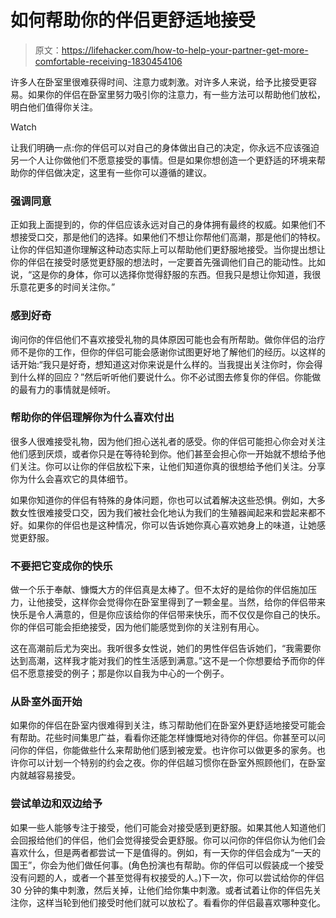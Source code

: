 # 如何帮助你的伴侣更舒适地接受

> 原文：<https://lifehacker.com/how-to-help-your-partner-get-more-comfortable-receiving-1830454106>

许多人在卧室里很难获得时间、注意力或刺激。对许多人来说，给予比接受更容易。如果你的伴侣在卧室里努力吸引你的注意力，有一些方法可以帮助他们放松，明白他们值得你关注。

Watch

让我们明确一点:你的伴侣可以对自己的身体做出自己的决定，你永远不应该强迫另一个人让你做他们不愿意接受的事情。但是如果你想创造一个更舒适的环境来帮助你的伴侣做决定，这里有一些你可以遵循的建议。

### 强调同意

正如我上面提到的，你的伴侣应该永远对自己的身体拥有最终的权威。如果他们不想接受口交，那是他们的选择。如果他们不想让你帮他们高潮，那是他们的特权。让你的伴侣知道你理解这种动态实际上可以帮助他们更舒服地接受。当你提出想让你的伴侣在接受时感觉更舒服的想法时，一定要首先强调他们自己的能动性。比如说，“这是你的身体，你可以选择你觉得舒服的东西。但我只是想让你知道，我很乐意花更多的时间关注你。”

### 感到好奇

询问你的伴侣他们不喜欢接受礼物的具体原因可能也会有所帮助。做你伴侣的治疗师不是你的工作，但你的伴侣可能会感谢你试图更好地了解他们的经历。以这样的话开始:“我只是好奇，想知道这对你来说是什么样的。当我提出关注你时，你会得到什么样的回应？”然后听听他们要说什么。你不必试图去修复你的伴侣。你能做的最有力的事情就是倾听。

### 帮助你的伴侣理解你为什么喜欢付出

很多人很难接受礼物，因为他们担心送礼者的感受。你的伴侣可能担心你会对关注他们感到厌烦，或者你只是在等待轮到你。他们甚至会担心你一开始就不想给予他们关注。你可以让你的伴侣放松下来，让他们知道你真的很想给予他们关注。分享你为什么会喜欢它的具体细节。

如果你知道你的伴侣有特殊的身体问题，你也可以试着解决这些恐惧。例如，大多数女性很难接受口交，因为我们被社会化地认为我们的生殖器闻起来和尝起来都不好。如果你的伴侣也是这种情况，你可以告诉她你真心喜欢她身上的味道，让她感觉更舒服。

### 不要把它变成你的快乐

做一个乐于奉献、慷慨大方的伴侣真是太棒了。但不太好的是给你的伴侣施加压力，让他接受，这样你会觉得你在卧室里得到了一颗金星。当然，给你的伴侣带来快乐是令人满意的，但是你应该给你的伴侣带来快乐，而不仅仅是你自己的快乐。你的伴侣可能会拒绝接受，因为他们能感觉到你的关注别有用心。

这在高潮前后尤为突出。我听很多女性说，她们的男性伴侣告诉她们，“我需要你达到高潮，这样我才能对我们的性生活感到满意。”这不是一个你想要给予而你的伴侣不愿意接受的例子；那是你以自我为中心的一个例子。

### 从卧室外面开始

如果你的伴侣在卧室内很难得到关注，练习帮助他们在卧室外更舒适地接受可能会有帮助。花些时间集思广益，看看你还能怎样慷慨地对待你的伴侣。你甚至可以问问你的伴侣，你能做些什么来帮助他们感到被宠爱。也许你可以做更多的家务。也许你可以计划一个特别的约会之夜。你的伴侣越习惯你在卧室外照顾他们，在卧室内就越容易接受。

### 尝试单边和双边给予

如果一些人能够专注于接受，他们可能会对接受感到更舒服。如果其他人知道他们会回报给他们的伴侣，他们会觉得接受会更舒服。你可以问你的伴侣你认为他们会喜欢什么，但是两者都尝试一下是值得的。例如，有一天你的伴侣会成为“一天的国王”，你会为他们做任何事。(角色扮演也有帮助。你的伴侣可以假装成一个接受没有问题的人，或者一个甚至觉得有权接受的人。)下一次，你可以尝试给你的伴侣 30 分钟的集中刺激，然后关掉，让他们给你集中刺激。或者试着让你的伴侣先关注你，这样当轮到他们接受时他们就可以放松了。看看你的伴侣最喜欢哪种变化。